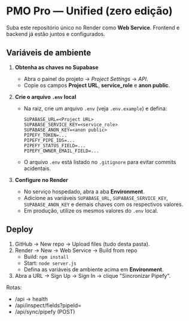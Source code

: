 # PMO Pro — Unified (zero edição)
Suba este repositório único no Render como **Web Service**. Frontend e backend já estão juntos e configurados.

## Variáveis de ambiente

1. **Obtenha as chaves no Supabase**
   - Abra o painel do projeto → *Project Settings* → *API*.
   - Copie os campos **Project URL**, **service\_role** e **anon public**.

2. **Crie o arquivo `.env` local**
   - Na raiz, crie um arquivo `.env` (veja `.env.example`) e defina:
     ```
     SUPABASE_URL=<Project URL>
     SUPABASE_SERVICE_KEY=<service_role>
     SUPABASE_ANON_KEY=<anon public>
     PIPEFY_TOKEN=...
     PIPEFY_PIPE_IDS=...
     PIPEFY_STATUS_FIELD=...
     PIPEFY_OWNER_EMAIL_FIELD=...
     ```
   - O arquivo `.env` está listado no `.gitignore` para evitar commits acidentais.

3. **Configure no Render**
   - No serviço hospedado, abra a aba **Environment**.
   - Adicione as variáveis `SUPABASE_URL`, `SUPABASE_SERVICE_KEY`, `SUPABASE_ANON_KEY` e demais chaves com os respectivos valores.
   - Em produção, utilize os mesmos valores do `.env` local.

## Deploy
1. GitHub → New repo → Upload files (tudo desta pasta).
2. Render → New → Web Service → Build from repo
   - Build: `npm install`
   - Start: `node server.js`
   - Defina as variáveis de ambiente acima em **Environment**.
3. Abra a URL → Sign Up → Sign In → clique "Sincronizar Pipefy".

Rotas:
- /api → health
- /api/inspect/fields?pipeId=<ID>
- /api/sync/pipefy (POST)
